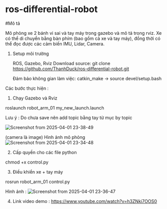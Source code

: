 # ros-differential-robot
#Mô tả

Mô phỏng xe 2 bánh vi sai và tay máy trong gazebo và mô tả trong rviz. Xe có thể di chuyển bằng bàn phím (bao gồm cả xe và tay máy), đồng thời có thể đọc được các cảm biến IMU, Lidar, Camera.
1. Setup môi trường

   ROS, Gazebo, Rviz
   Download source: git clone https://github.com/ThanhDuck/ros-differential-robot.git

   Đảm bảo không gian làm việc: catkin_make -> source devel/setup.bash

Các bước thực hiện :
1. Chạy Gazebo và Rviz

roslaunch robot_arm_01 my_new_launch.launch 

Lưu ý : Do chưa save nên add topic bằng tay từ mục by topic

![Screenshot from 2025-04-01 23-38-49](https://github.com/user-attachments/assets/30ab2ed7-f5c5-4f1e-8568-8f94a0b8ff96)

(camera là image)
Hình ảnh mô phỏng 
![Screenshot from 2025-04-01 23-34-48](https://github.com/user-attachments/assets/a5470871-2462-4375-9ab7-d336a9049458)

2. Cấp quyền cho các file python

chmod +x control.py 

3. Điều khiển xe + tay máy

rosrun robot_arm_01 control.py 

Hình ảnh : 
![Screenshot from 2025-04-01 23-36-47](https://github.com/user-attachments/assets/063f2ec0-11d0-44e7-9471-874b7fd29fb4)

4. Link video demo : https://www.youtube.com/watch?v=h3ZNki7OOS0
